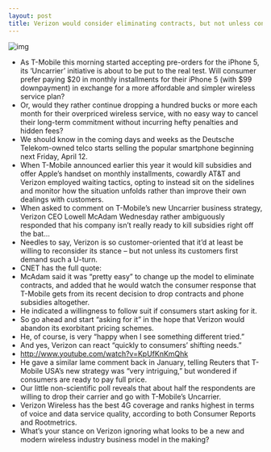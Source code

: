 ```yaml
---
layout: post
title: Verizon would consider eliminating contracts, but not unless consumers demanded it
---
```

![img](http://media.idownloadblog.com/wp-content/uploads/2013/04/T-Mobile-Uncarrier-001.jpg)
* As T-Mobile this morning started accepting pre-orders for the iPhone 5, its ‘Uncarrier’ initiative is about to be put to the real test. Will consumer prefer paying $20 in monthly installments for their iPhone 5 (with $99 downpayment) in exchange for a more affordable and simpler wireless service plan?
* Or, would they rather continue dropping a hundred bucks or more each month for their overpriced wireless service, with no easy way to cancel their long-term commitment without incurring hefty penalties and hidden fees?
* We should know in the coming days and weeks as the Deutsche Telekom-owned telco starts selling the popular smartphone beginning next Friday, April 12.
* When T-Mobile announced earlier this year it would kill subsidies and offer Apple’s handset on monthly installments, cowardly AT&T and Verizon employed waiting tactics, opting to instead sit on the sidelines and monitor how the situation unfolds rather than improve their own dealings with customers.
* When asked to comment on T-Mobile’s new Uncarrier business strategy, Verizon CEO Lowell McAdam Wednesday rather ambiguously responded that his company isn’t really ready to kill subsidies right off the bat…
* Needles to say, Verizon is so customer-oriented that it’d at least be willing to reconsider its stance – but not unless its customers first demand such a U-turn.
* CNET has the full quote:
* McAdam said it was “pretty easy” to change up the model to eliminate contracts, and added that he would watch the consumer response that T-Mobile gets from its recent decision to drop contracts and phone subsidies altogether.
* He indicated a willingness to follow suit if consumers start asking for it.
* So go ahead and start “asking for it” in the hope that Verizon would abandon its exorbitant pricing schemes.
* He, of course, is very “happy when I see something different tried.”
* And yes, Verizon can react “quickly to consumers’ shifting needs.”
* http://www.youtube.com/watch?v=KpUfKnKmQhk
* He gave a similar lame comment back in January, telling Reuters that T-Mobile USA’s new strategy was “very intriguing,” but wondered if consumers are ready to pay full price.
* Our little non-scientific poll reveals that about half the respondents are willing to drop their carrier and go with T-Mobile’s Uncarrier.
* Verizon Wireless has the best 4G coverage and ranks highest in terms of voice and data service quality, according to both Consumer Reports and Rootmetrics.
* What’s your stance on Verizon ignoring what looks to be a new and modern wireless industry business model in the making?

